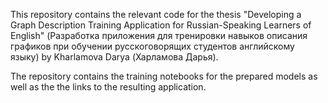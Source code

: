 This repository contains the relevant code for the thesis "Developing a Graph Description Training Application for Russian-Speaking Learners of English" (Разработка приложения для тренировки навыков описания графиков при обучении русскоговорящих студентов английскому языку) by Kharlamova Darya (Харламова Дарья).

The repository contains the training notebooks for the prepared models as well as the the links to the resulting application.
